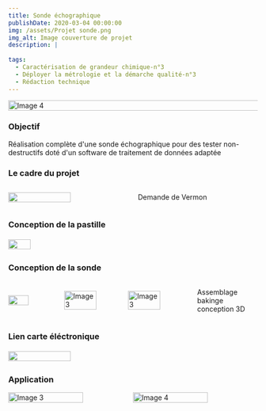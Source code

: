 ```yaml
---
title: Sonde échographique
publishDate: 2020-03-04 00:00:00
img: /assets/Projet sonde.png
img_alt: Image couverture de projet
description: |
  
tags: 
  - Caractérisation de grandeur chimique-n°3
  - Déployer la métrologie et la démarche qualité-n°3
  - Rédaction technique
---
```

<div style="display:flex; justify-content:center;">
    <img src="/assets/Chaine sonde.png" alt="Image 4" width="160%">
</div>

### Objectif
Réalisation complète d'une sonde échographique pour des tester non-destructifs doté d'un software de traitement de données adaptée

### Le cadre du projet
<div style="display:flex; align-items:center;">
    <img src="/assets/vermon.jpg"  width="50%" style="margin-right:10px;"style="margin-left:10px;">
<p> Demande de Vermon</p>
</div>

### Conception de la pastille
<div style="display:flex; align-items:center;">
    <img src="/assets/pastille.png"  width="30%" style="margin-right:10px;">
    <p style="margin-left:10px;">
    </p>
</div>

### Conception de la sonde 
<div style="display:flex; align-items:center;">
    <img src="/assets/tube.png"  width="40%" style="margin-right:10px;">
    <img src="/assets/Tubepla.jpg" alt="Image 3" width="50%">
    <img src="/assets/Sonde monté.jpg" alt="Image 3" width="50%">
    <p style="margin-left:10px;"> Assemblage bakinge conception 3D
    </p>
</div>

### Lien carte éléctronique
<div style="display:flex; align-items:center;">
    <img src="/assets/redpitaya.png"  width="50%" style="margin-right:10px;">
    <p style="margin-left:10px;">
    </p>
</div>

### Application
<div style="display:flex; justify-content:center;">
    <img src="/assets/applisonde1.png" alt="Image 3" width="60%">
    <img src="/assets/applisonde.png" alt="Image 4" width="60%">
</div>
<p></p>
